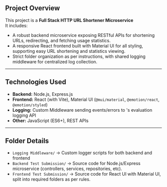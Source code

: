 

## Project Overview

This project is a **Full Stack HTTP URL Shortener Microservice**  
It includes:
- A robust backend microservice exposing RESTful APIs for shortening URLs, redirecting, and fetching usage statistics.
- A responsive React frontend built with Material UI for all styling, supporting easy URL shortening and statistics viewing.
- Strict folder organization as per instructions, with shared logging middleware for centralized log collection.

---

## Technologies Used

- **Backend:** Node.js, Express.js
- **Frontend:** React (with Vite), Material UI (`@mui/material`, `@emotion/react`, `@emotion/styled`)
- **Logging:** Custom Middleware sending events/errors to 's evaluation logging API
- **Other:** JavaScript (ES6+), REST APIs

---

## Folder Details

- `Logging Middleware/` &rarr; Custom logger scripts for both backend and frontend
- `Backend Test Submission/` &rarr; Source code for Node.js/Express microservice (controllers, services, repositories, etc).
- `Frontend Test Submission/` &rarr; Source code for React UI with Material UI, split into required folders as per rules.




